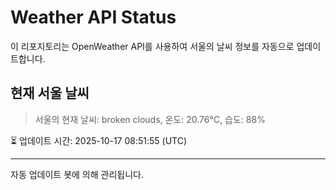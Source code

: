 
# Weather API Status

이 리포지토리는 OpenWeather API를 사용하여 서울의 날씨 정보를 자동으로 업데이트합니다.

## 현재 서울 날씨
> 서울의 현재 날씨: broken clouds, 온도: 20.76°C, 습도: 88%

⏳ 업데이트 시간: 2025-10-17 08:51:55 (UTC)

---
자동 업데이트 봇에 의해 관리됩니다.

